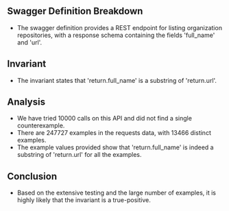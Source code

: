 ## Swagger Definition Breakdown
- The swagger definition provides a REST endpoint for listing organization repositories, with a response schema containing the fields 'full_name' and 'url'.

## Invariant
- The invariant states that 'return.full_name' is a substring of 'return.url'.

## Analysis
- We have tried 10000 calls on this API and did not find a single counterexample.
- There are 247727 examples in the requests data, with 13466 distinct examples.
- The example values provided show that 'return.full_name' is indeed a substring of 'return.url' for all the examples.

## Conclusion
- Based on the extensive testing and the large number of examples, it is highly likely that the invariant is a true-positive.


